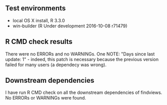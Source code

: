 ## Test environments
* local OS X install, R 3.3.0
* win-builder (R Under development 2016-10-08 r71479)

## R CMD check results
There were no ERRORs and no WARNINGs.
One NOTE: "Days since last update: 1" - indeed, this patch is necessary because 
the previous version failed for many users (a dependecy was wrong).


## Downstream dependencies
I have run R CMD check on all the downstream dependencies of findviews.
No ERRORs or WARNINGs were found.
